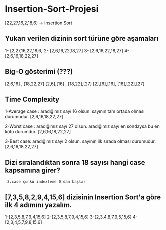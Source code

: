 # Insertion-Sort-Projesi

[22,27,16,2,18,6] -> Insertion Sort

## Yukarı verilen dizinin sort türüne göre aşamaları
 1- [2,27,16,22,18,6]
 2- [2,6,16,22,18,27]
 3- [2,6,16,22,18,27]
 4- [2,6,16,18,22,27]

## Big-O gösterimi (???)
[2,6,16] , [18,22,27]
[2,6],[16] , [18,22],[27]
[2],[6],[16], [18],[22],[27]

 ## Time Complexity
 1-Average case : aradığımız sayı 16 olsun. sayının tam ortada olması durumudur.
     [2,6,16,18,22,27]
     
 2-Worst case : aradığımız sayı 27 olsun. aradığımız sayı en sondaysa bu en kötü durumdur.
     [2,6,16,18,22,27]
     
 3-Best case: aradığımız sayı 2 olsun. sayının ilk sırada olması durumudur.
     [2,6,16,18,22,27]
     
 ## Dizi sıralandıktan sonra 18 sayısı hangi case kapsamına girer? 
     3.case çünkü indexleme 0'dan başlar


## [7,3,5,8,2,9,4,15,6] dizisinin Insertion Sort'a göre ilk 4 adımını yazalım.
1-[2,3,5,8,7,9,4,15,6]
2-[2,3,5,8,7,9,4,15,6]
3-[2,3,4,8,7,9,5,15,6]
4-[2,3,4,5,7,9,8,15,6]
